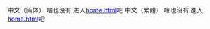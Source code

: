 中文（简体）
啥也没有
进入[<span style="color:blue;">home.html</span>](https://ycs05.github.io/home.html)吧
中文（繁體）
啥也沒有
進入[<span style="color:blue;">home.html</span>](https://ycs05.github.io/home.html)吧
